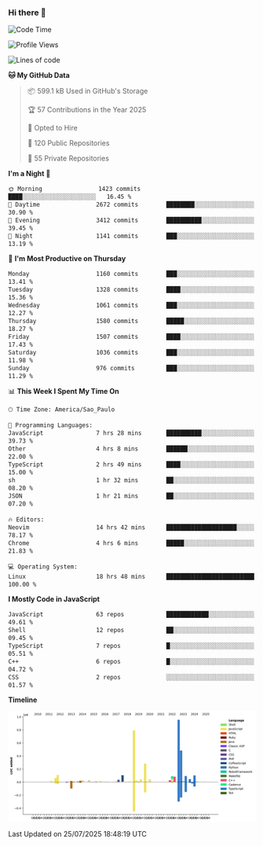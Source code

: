 ### Hi there 👋

<!--START_SECTION:waka-->
![Code Time](http://img.shields.io/badge/Code%20Time-7%2C291%20hrs%2010%20mins-blue)

![Profile Views](http://img.shields.io/badge/Profile%20Views-0-blue)

![Lines of code](https://img.shields.io/badge/From%20Hello%20World%20I%27ve%20Written-3.6%20million%20lines%20of%20code-blue)

**🐱 My GitHub Data** 

> 📦 599.1 kB Used in GitHub's Storage 
 > 
> 🏆 57 Contributions in the Year 2025
 > 
> 💼 Opted to Hire
 > 
> 📜 120 Public Repositories 
 > 
> 🔑 55 Private Repositories 
 > 
**I'm a Night 🦉** 

```text
🌞 Morning                1423 commits        ████░░░░░░░░░░░░░░░░░░░░░   16.45 % 
🌆 Daytime                2672 commits        ████████░░░░░░░░░░░░░░░░░   30.90 % 
🌃 Evening                3412 commits        ██████████░░░░░░░░░░░░░░░   39.45 % 
🌙 Night                  1141 commits        ███░░░░░░░░░░░░░░░░░░░░░░   13.19 % 
```
📅 **I'm Most Productive on Thursday** 

```text
Monday                   1160 commits        ███░░░░░░░░░░░░░░░░░░░░░░   13.41 % 
Tuesday                  1328 commits        ████░░░░░░░░░░░░░░░░░░░░░   15.36 % 
Wednesday                1061 commits        ███░░░░░░░░░░░░░░░░░░░░░░   12.27 % 
Thursday                 1580 commits        █████░░░░░░░░░░░░░░░░░░░░   18.27 % 
Friday                   1507 commits        ████░░░░░░░░░░░░░░░░░░░░░   17.43 % 
Saturday                 1036 commits        ███░░░░░░░░░░░░░░░░░░░░░░   11.98 % 
Sunday                   976 commits         ███░░░░░░░░░░░░░░░░░░░░░░   11.29 % 
```


📊 **This Week I Spent My Time On** 

```text
🕑︎ Time Zone: America/Sao_Paulo

💬 Programming Languages: 
JavaScript               7 hrs 28 mins       ██████████░░░░░░░░░░░░░░░   39.73 % 
Other                    4 hrs 8 mins        ██████░░░░░░░░░░░░░░░░░░░   22.00 % 
TypeScript               2 hrs 49 mins       ████░░░░░░░░░░░░░░░░░░░░░   15.00 % 
sh                       1 hr 32 mins        ██░░░░░░░░░░░░░░░░░░░░░░░   08.20 % 
JSON                     1 hr 21 mins        ██░░░░░░░░░░░░░░░░░░░░░░░   07.20 % 

🔥 Editors: 
Neovim                   14 hrs 42 mins      ████████████████████░░░░░   78.17 % 
Chrome                   4 hrs 6 mins        █████░░░░░░░░░░░░░░░░░░░░   21.83 % 

💻 Operating System: 
Linux                    18 hrs 48 mins      █████████████████████████   100.00 % 
```

**I Mostly Code in JavaScript** 

```text
JavaScript               63 repos            ████████████░░░░░░░░░░░░░   49.61 % 
Shell                    12 repos            ██░░░░░░░░░░░░░░░░░░░░░░░   09.45 % 
TypeScript               7 repos             █░░░░░░░░░░░░░░░░░░░░░░░░   05.51 % 
C++                      6 repos             █░░░░░░░░░░░░░░░░░░░░░░░░   04.72 % 
CSS                      2 repos             ░░░░░░░░░░░░░░░░░░░░░░░░░   01.57 % 
```



**Timeline**

![Lines of Code chart](https://raw.githubusercontent.com/jampow/jampow/master/assets/bar_graph.png)


 Last Updated on 25/07/2025 18:48:19 UTC
<!--END_SECTION:waka-->
